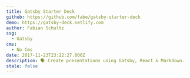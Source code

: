 ```yaml
---
title: Gatsby Starter Deck
github: https://github.com/fabe/gatsby-starter-deck
demo: https://gatsby-deck.netlify.com
author: Fabian Schultz
ssg:
  - Gatsby
cms:
  - No Cms
date: 2017-11-23T23:22:27.000Z
description: 🗣 Create presentations using Gatsby, React & Markdown.
stale: false
---
```

